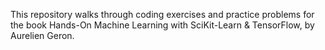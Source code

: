 
This repository walks through coding exercises and practice problems for the book Hands-On Machine Learning with SciKit-Learn & TensorFlow, by Aurelien Geron.
